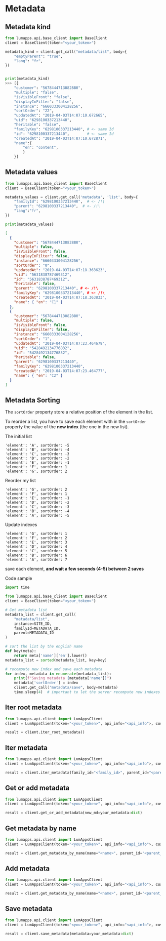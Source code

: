 # Metadata

## Metadata kind

```python
from lumapps.api.base_client import BaseClient
client = BaseClient(token="<your_token>")

metadata_kind = client.get_call("metadata/list", body={
    "emptyParent": "true",
    "lang": "fr",
})


print(metadata_kind)
>>> [{
    "customer": "5678444713082880",
    "multiple": "false",
    "isVisibleFront": "false",
    "displayInFilter": "false",
    "instance": "6660333004128256",
    "sortOrder": "22",
    "updatedAt": "2019-04-03T14:07:10.672665",
    "uid": "6298100337213440",
    "heritable": "false",
    "familyKey": "6298100337213440", # <- same Id
    "id": "6298100337213440",        # <- same Id
    "createdAt": "2019-04-03T14:07:10.672871",
    "name":{
        "en": "content",
        }
    }]
```

## Metadata values

```python
from lumapps.api.base_client import BaseClient
client = BaseClient(token="<your_token>")

metadata_values = client.get_call('metadata', 'list', body={
    "familyId":	"6298100337213440",  # <- /!\
    "parent": "6298100337213440",  # <- /!\
    "lang":"fr",
})

print(metadata_values)
```

```json
[
  {
    "customer": "5678444713082880",
    "multiple": false,
    "isVisibleFront": false,
    "displayInFilter": false,
    "instance": "6660333004128256",
    "sortOrder": "0",
    "updatedAt": "2019-04-03T14:07:18.363623",
    "uid": "5631838787469312",
    "id": "5631838787469312",
    "heritable": false,
    "parent": "6298100337213440", # <- /!\
    "familyKey": "6298100337213440", # <- /!\
    "createdAt": "2019-04-03T14:07:18.363833",
    "name": { "en": "C1" }
  },
  {
    "customer": "5678444713082880",
    "multiple": false,
    "isVisibleFront": false,
    "displayInFilter": false,
    "instance": "6660333004128256",
    "sortOrder": "1",
    "updatedAt": "2019-04-03T14:07:23.464679",
    "uid": "5428492134776832",
    "id": "5428492134776832",
    "heritable": false,
    "parent": "6298100337213440",
    "familyKey": "6298100337213440",
    "createdAt": "2019-04-03T14:07:23.464777",
    "name": { "en": "C2" }
  }
]
```


## Metadata Sorting

The `sortOrder` property store a relative position of the element in the list.

To reorder a list, you have to save each element with in the `sortOrder` property the value of the **new index** (the one in the new list).

The initial list

    'element': 'A', sortOrder: -5
    'element': 'B', sortOrder: -4
    'element': 'C', sortOrder: -3
    'element': 'D', sortOrder: -2
    'element': 'E', sortOrder: -1
    'element': 'F', sortOrder: 1
    'element': 'G', sortOrder: 2

Reorder my list

    'element': 'G', sortOrder: 2
    'element': 'F', sortOrder: 1
    'element': 'E', sortOrder: -1
    'element': 'D', sortOrder: -2
    'element': 'C', sortOrder: -3
    'element': 'B', sortOrder: -4
    'element': 'A', sortOrder: -5

Update indexes

    'element': 'G', sortOrder: 1
    'element': 'F', sortOrder: 2
    'element': 'E', sortOrder: 3
    'element': 'D', sortOrder: 4
    'element': 'C', sortOrder: 5
    'element': 'B', sortOrder: 6
    'element': 'A', sortOrder: 7

save each element,
**and wait a few seconds (4-5) between 2 saves**

Code sample

```python
import time

from lumapps.api.base_client import BaseClient
client = BaseClient(token="<your_token>")

# Get metadata list
metadata_list = client.get_call(
    "metadata/list",
    instance=SITE_ID,
    familyId=METADATA_ID,
    parent=METADATA_ID
)

# sort the list by the english name
def key(meta):
    return meta['name']['en'].lower()
metadata_list = sorted(metadata_list, key=key)

# recompute new index and save each metadata
for index, metadata in enumerate(metadata_list):
    print(f"Saving metadata {metadata['name']}")
    metadata['sortOrder'] = index
    client.get_call("metadata/save", body=metadata)
    time.sleep(4)  # important to let the server recompute new indexes
```

## Iter root metadata

```python
from lumapps.api.client import LumAppsClient
client = LumAppsClient(token="<your_token>", api_info="<api_info">, customer_id="<customer_id>", instance_id="<instance_id>")

result = client.iter_root_metadata()
```

## Iter metadata

```python
from lumapps.api.client import LumAppsClient
client = LumAppsClient(token="<your_token>", api_info="<api_info">, customer_id="<customer_id>", instance_id="<instance_id>")

result = client.iter_metadata(family_id="<family_id>", parent_id="<parent_id>")
```

## Get or add metadata

```python
from lumapps.api.client import LumAppsClient
client = LumAppsClient(token="<your_token>", api_info="<api_info">, customer_id="<customer_id>", instance_id="<instance_id>")

result = client.get_or_add_metadata(new_md=your_metadata:dict)
```

## Get metadata by name

```python
from lumapps.api.client import LumAppsClient
client = LumAppsClient(token="<your_token>", api_info="<api_info">, customer_id="<customer_id>", instance_id="<instance_id>")

result = client.get_metadata_by_name(name="<name>", parent_id="<parent_id>")
```

## Add metadata

```python
from lumapps.api.client import LumAppsClient
client = LumAppsClient(token="<your_token>", api_info="<api_info">, customer_id="<customer_id>", instance_id="<instance_id>")

result = client.get_metadata_by_name(name="<name>", parent_id="<parent_id>")
```

## Save metadata

```python
from lumapps.api.client import LumAppsClient
client = LumAppsClient(token="<your_token>", api_info="<api_info">, customer_id="<customer_id>", instance_id="<instance_id>")

result = client.save_metadata(metadata=your_metadata:dict)
```
